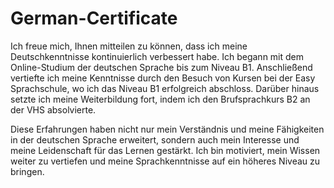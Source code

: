 # German-Certificate
Ich freue mich, Ihnen mitteilen zu können, dass ich meine Deutschkenntnisse kontinuierlich verbessert habe. Ich begann mit dem Online-Studium der deutschen Sprache bis zum Niveau B1. Anschließend vertiefte ich meine Kenntnisse durch den Besuch von Kursen bei der Easy Sprachschule, wo ich das Niveau B1 erfolgreich abschloss. Darüber hinaus setzte ich meine Weiterbildung fort, indem ich den Brufsprachkurs B2 an der VHS absolvierte.

Diese Erfahrungen haben nicht nur mein Verständnis und meine Fähigkeiten in der deutschen Sprache erweitert, sondern auch mein Interesse und meine Leidenschaft für das Lernen gestärkt. Ich bin motiviert, mein Wissen weiter zu vertiefen und meine Sprachkenntnisse auf ein höheres Niveau zu bringen.
